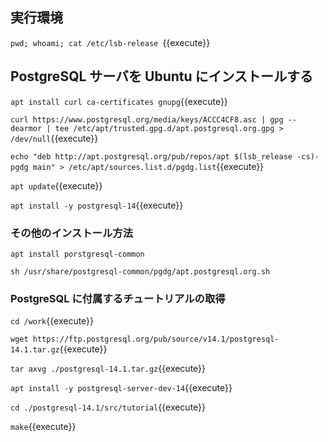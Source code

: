 ## 実行環境

`pwd; whoami; cat /etc/lsb-release `{{execute}}

## PostgreSQL サーバを Ubuntu にインストールする

`apt install curl ca-certificates gnupg`{{execute}}

`curl https://www.postgresql.org/media/keys/ACCC4CF8.asc | gpg --dearmor | tee /etc/apt/trusted.gpg.d/apt.postgresql.org.gpg > /dev/null`{{execute}}

`echo "deb http://apt.postgresql.org/pub/repos/apt $(lsb_release -cs)-pgdg main" > /etc/apt/sources.list.d/pgdg.list`{{execute}}

`apt update`{{execute}}

`apt install -y postgresql-14`{{execute}}

### その他のインストール方法

`apt install porstgresql-common`

`sh /usr/share/postgresql-common/pgdg/apt.postgresql.org.sh`

### PostgreSQL に付属するチュートリアルの取得

`cd /work`{{execute}}

`wget https://ftp.postgresql.org/pub/source/v14.1/postgresql-14.1.tar.gz`{{execute}}

`tar axvg ./postgresql-14.1.tar.gz`{{execute}}

`apt install -y postgresql-server-dev-14`{{execute}}

`cd ./postgresql-14.1/src/tutorial`{{execute}}

`make`{{execute}}

